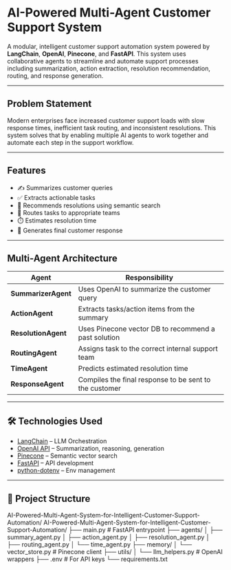 # AI-Powered Multi-Agent Customer Support System

A modular, intelligent customer support automation system powered by **LangChain**, **OpenAI**, **Pinecone**, and **FastAPI**. This system uses collaborative agents to streamline and automate support processes including summarization, action extraction, resolution recommendation, routing, and response generation.

---

## Problem Statement

Modern enterprises face increased customer support loads with slow response times, inefficient task routing, and inconsistent resolutions. This system solves that by enabling multiple AI agents to work together and automate each step in the support workflow.

---

## Features

- ✍️ Summarizes customer queries  
- ✅ Extracts actionable tasks  
- 🧠 Recommends resolutions using semantic search  
- 🔀 Routes tasks to appropriate teams  
- ⏱️ Estimates resolution time  
- 💬 Generates final customer response  

---

##  Multi-Agent Architecture

| Agent                 | Responsibility                                         |
|----------------------|---------------------------------------------------------|
| **SummarizerAgent**  | Uses OpenAI to summarize the customer query             |
| **ActionAgent**      | Extracts tasks/action items from the summary            |
| **ResolutionAgent**  | Uses Pinecone vector DB to recommend a past solution    |
| **RoutingAgent**     | Assigns task to the correct internal support team       |
| **TimeAgent**        | Predicts estimated resolution time                      |
| **ResponseAgent**    | Compiles the final response to be sent to the customer  |

---

## 🛠️ Technologies Used

- [LangChain](https://www.langchain.com/) – LLM Orchestration  
- [OpenAI API](https://openai.com) – Summarization, reasoning, generation  
- [Pinecone](https://www.pinecone.io/) – Semantic vector search  
- [FastAPI](https://fastapi.tiangolo.com/) – API development  
- [python-dotenv](https://pypi.org/project/python-dotenv/) – Env management  

---

## 📁 Project Structure

AI-Powered-Multi-Agent-System-for-Intelligent-Customer-Support-Automation/
AI-Powered-Multi-Agent-System-for-Intelligent-Customer-Support-Automation/
├── main.py                  # FastAPI entrypoint
├── agents/
│   ├── summary_agent.py
│   ├── action_agent.py
│   ├── resolution_agent.py
│   ├── routing_agent.py
│   └── time_agent.py
├── memory/
│   └── vector_store.py      # Pinecone client
├── utils/
│   └── llm_helpers.py       # OpenAI wrappers
├── .env                     # For API keys
└── requirements.txt


